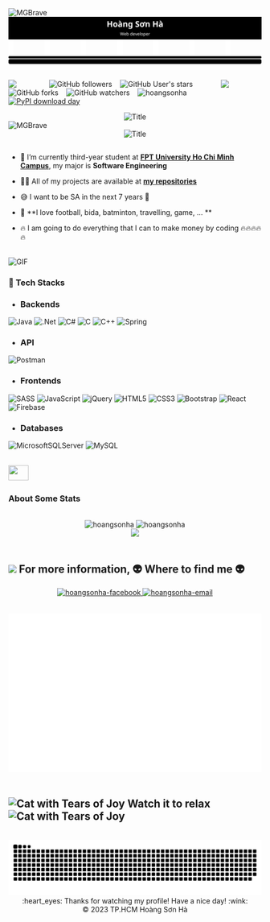 
<img src="https://readme-typing-svg.herokuapp.com?font=Kaushan+Script&size=50&duration=3800&color=447FF7&background=FFFFFF00&center=true&vCenter=true&width=650&height=55&lines=Hey!+It's+MGBrave+%F0%9F%91%8B%F0%9F%8F%BB;I+am+a+Software+Developer+%F0%9F%91%A9%F0%9F%8F%BB%E2%80%8D%F0%9F%92%BB;I+am+from+Brazil+%F0%9F%87%A7%F0%9F%87%B7;" alt="MGBrave" width="950" height="90">


<div style = "display: flex; flex-direction: column; align-items: center;">
    <!-- HEADER -->
    <img src = "IMPORT FILES/PROFILEHeader.png" alt = "Profile Header" style = "width: 100%;"/>   
    <!-- BUTTON LINKS -->
    <div style = "display: flex; justify-content: center; align-items: center; width: 100%;">
        <a href = "#"><img src = "BUTTONGitHub.svg" style = "width: 14%; height: 30px;"></a><a href = "#"><img src = "BUTTONGitHub.svg" style = "width: 14%; height: 30px;"></a><a href = "https://linkedin.com/in/norzzielein"><img src = "BUTTONGitHub.svg" style = "width: 14%; height: 30px;"></a><a href = "https://github.com/norzzielein"><img src = "BUTTONGitHub.svg" style = "width: 16%; height: 30px;"></a><a href = "https://facebook.com/norzzielein"><img src = "BUTTONGitHub.svg" style = "width: 14%; height: 30px;"></a><a href = "https://instagram.com/norzzielein"><img src = "BUTTONGitHub.svg" style = "width: 14%; height: 30px;"></a><a href = "https://twitter.com/norzzielein"><img src = "BUTTONGitHub.svg" style = "width: 14%; height: 30px;"></a>
    </div>    
    <!-- FOOTER -->
    <img src = "IMPORT FILES/PROFILEFooter.png" alt = "Profile Footer" style = "width: 100%;"/>
</div><br/>

<img align="left" src="https://user-images.githubusercontent.com/65187002/144930161-2f783401-8d27-4fdf-a2f7-cc0ba32f1f1f.gif" width="16%" style="display:inline; index:999;"><img align="right" src="https://user-images.githubusercontent.com/65187002/144930161-2f783401-8d27-4fdf-a2f7-cc0ba32f1f1f.gif" width="16%" style="display:inline; index:999;">

<img alt="GitHub followers" src="https://img.shields.io/github/followers/hoangsonha?style=social"> &nbsp;&nbsp; <img alt="GitHub User's stars" src="https://img.shields.io/github/stars/hoangsonha?style=social"> &nbsp;&nbsp;  <img alt="GitHub forks" src="https://img.shields.io/github/forks/hoangsonha/hoangsonha?style=social"> &nbsp;&nbsp; <img alt="GitHub watchers" src="https://img.shields.io/github/watchers/hoangsonha/hoangsonha?style=social"> &nbsp;&nbsp; <img src="https://komarev.com/ghpvc/?username=hoangsonha&label=Profile%20views&color=brightgreen&style=flat" alt="hoangsonha"/> &nbsp;&nbsp; [![PyPI download day](https://img.shields.io/pypi/dd/ansicolortags.svg)](https://pypi.python.org/pypi/ansicolortags/)

<div align="center">
  <img src="https://readme-typing-svg.herokuapp.com?font=Kaushan+Script&size=80&duration=3000&pause=800&color=BF91F3&multiline=true&random=false&width=720&height=130&lines=Welcome+to+my+profile+🖐️" alt="Title" />
</div>

<img src="https://readme-typing-svg.herokuapp.com?font=Kaushan+Script&size=80&duration=3800&color=BF91F3&background=FFFFFF00&center=true&vCenter=true&width=650&height=55&lines=Hey!+It's+MGBrave+%F0%9F%91%8B%F0%9F%8F%BB;I+am+a+Software+Developer+%F0%9F%91%A9%F0%9F%8F%BB%E2%80%8D%F0%9F%92%BB;I+am+from+Brazil+%F0%9F%87%A7%F0%9F%87%B7;" alt="MGBrave" width="950" height="90">

<div align="center">
  <img src="https://readme-typing-svg.herokuapp.com/?font=Dancing+Script&size=35&duration=1&pause=999999&color=BF91F3&random=false&width=500&height=50&lines=Hi%2C+my+fullname+is+Hoàng+Sơn+Hà" alt="Title"/><br/>
</div>

##

- 🔭 I’m currently third-year student at [**FPT University Ho Chi Minh Campus**](https://hcmuni.fpt.edu.vn/), my major is **Software Engineering**
- 👨‍💻 All of my projects are available at [**my repositories**](https://github.com/hoangsonha?tab=repositories)
- 😅 I want to be SA in the next 7 years 🐧
  
- 🚀 **I love football, bida, batminton, travelling, game, ... **
  
- 🔥 I am going to do everything that I can to make money by coding 🔥🔥🔥🔥🔥
 <br>
<img alt="GIF" src="https://github.com/hoangsonha/hoangsonha1/blob/master/svg/mario.gif"/>
<br>
<summary><h3><b>🔮 Tech Stacks</b></h3></summary>

  
  - ### Backends
  ![Java](https://img.shields.io/badge/java-%23ED8B00.svg?style=for-the-badge&logo=java&logoColor=white)
  ![.Net](https://img.shields.io/badge/dotnet-%238A2BE2.svg?style=for-the-badge&logo=dotnet&logoColor=white)
  ![C#](https://img.shields.io/badge/C%23-239120?style=for-the-badge&logo=csharp&logoColor=white)
  ![C](https://img.shields.io/badge/C-00599C?style=for-the-badge&logo=c&logoColor=white)
  ![C++](https://img.shields.io/badge/c++-%2300599C.svg?style=for-the-badge&logo=c%2B%2B&logoColor=white)
  ![Spring](https://img.shields.io/badge/Spring-6DB33F?style=for-the-badge&logo=spring&logoColor=white)
  - ### API
  ![Postman](https://img.shields.io/badge/Postman-FF6C37?style=for-the-badge&logo=Postman&logoColor=white)
  - ### Frontends
  ![SASS](https://img.shields.io/badge/SASS-hotpink.svg?style=for-the-badge&logo=SASS&logoColor=white)
  ![JavaScript](https://img.shields.io/badge/javascript-%23323330.svg?style=for-the-badge&logo=javascript&logoColor=%23F7DF1E)
  ![jQuery](https://img.shields.io/badge/jquery-%230769AD.svg?style=for-the-badge&logo=jquery&logoColor=white)
  ![HTML5](https://img.shields.io/badge/html5-%23E34F26.svg?style=for-the-badge&logo=html5&logoColor=white)
  ![CSS3](https://img.shields.io/badge/css3-%231572B6.svg?style=for-the-badge&logo=css3&logoColor=white)
  ![Bootstrap](https://img.shields.io/badge/bootstrap-%23563D7C.svg?style=for-the-badge&logo=bootstrap&logoColor=white)
  ![React](https://img.shields.io/badge/react-%2300A6D3.svg?style=for-the-badge&logo=react&logoColor=white)
  ![Firebase](https://img.shields.io/badge/firebase-%23039BE5.svg?style=for-the-badge&logo=firebase)
   - ### Databases
  ![MicrosoftSQLServer](https://img.shields.io/badge/Microsoft%20SQL%20Sever-CC2927?style=for-the-badge&logo=microsoft%20sql%20server&logoColor=white)
  ![MySQL](https://img.shields.io/badge/MySQL-005C84?style=for-the-badge&logo=mysql&logoColor=white)
<br>
<br>
<summary>
<img src="https://media0.giphy.com/media/cNZqrH5IzOG0xrlWks/giphy.gif?cid=ecf05e47map255q427en9uprqc1sb0unjq5k4fnqg5pmhhs4&rid=giphy.gif&ct=s" width="40px" height="30px"><h3><b>About Some Stats</b></h3>
</summary>
<br>
<div align="center">
  <img height="170em" src="https://github-readme-stats.vercel.app/api/top-langs/?username=hoangsonha&theme=radical&show_icons=true&hide_border=true&layout=compact" alt="hoangsonha"/>
  <img height="170em" src="https://github-readme-stats.vercel.app/api?username=hoangsonha&theme=radical&show_icons=true&hide_border=true&count_private=true" alt="hoangsonha"/>
</div>
<div align="center">
  <img src="https://github-readme-streak-stats.herokuapp.com/?user=hoangsonha&theme=radical&hide_border=true"/>
</div>
<br/>

## <img src='https://raw.githubusercontent.com/ShahriarShafin/ShahriarShafin/main/Assets/handshake.gif' width="60"> For more information, <span align="center">👽 Where to find me 👽</span>

<p align="center">


<div align="center">
  
  <a href="https://www.facebook.com/fakeboow/" target="blank">
    <img src="https://img.icons8.com/bubbles/100/000000/facebook-new.png" alt="hoangsonha-facebook" />
  </a>

  <a href="mailto:hoangsonhadev@gmail.com" target="top">
    <img src="https://img.icons8.com/bubbles/100/000000/apple-mail.png" alt="hoangsonha-email" />
  </a>
</div>

<br>
<br>

<a href="#" target="_blank">
  <img src="svg/hoangsonhadev.svg" width="1200" alt="hoangsonhaanime" />
</a>

<br>
<br>
<h2><img
  src="https://raw.githubusercontent.com/Tarikul-Islam-Anik/Microsoft-Teams-Animated-Emojis/master/Emojis/Smilies/Cat%20with%20Tears%20of%20Joy.png"
  alt="Cat with Tears of Joy"
  width="25"
  height="25"
/> Watch it to relax <img
  src="https://raw.githubusercontent.com/Tarikul-Islam-Anik/Microsoft-Teams-Animated-Emojis/master/Emojis/Smilies/Cat%20with%20Tears%20of%20Joy.png"
  alt="Cat with Tears of Joy"
  width="25"
  height="25"
/></h2>
<br>
<img src="https://github.com/Platane/snk/raw/output/github-contribution-grid-snake.svg" alt="" style="max-width: 100%;">


<br>
<div align="center">
  :heart_eyes: Thanks for watching my profile! Have a nice day! :wink: <br/>
  &copy; 2023 TP.HCM Hoàng Sơn Hà
</div>




